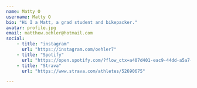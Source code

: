 ```yaml
---
name: Matty O
username: Matty O
bio: "Hi I a Matt, a grad student and bikepacker."
avatar: profile.jpg
email: matthew.oehler@hotmail.com
social:
    - title: "instagram"
      url: "https://instagram.com/oehler7"
    - title: "Spotify"
      url: "https://open.spotify.com/?flow_ctx=a407d401-eac9-44dd-a5a7-d8ca6853c1bc%3A1736388005"
    - title: "Strava"
      url: "https://www.strava.com/athletes/52690675"

---
```

